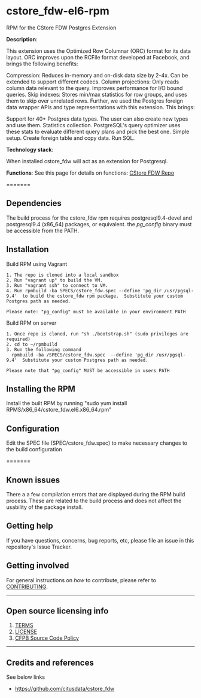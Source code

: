 # cstore_fdw-el6-rpm
RPM for the CStore FDW Postgres Extension

**Description**:

This extension uses the Optimized Row Columnar (ORC) format for its data layout. ORC improves upon the RCFile format developed at Facebook, and brings the following benefits:

Compression: Reduces in-memory and on-disk data size by 2-4x. Can be extended to support different codecs.
Column projections: Only reads column data relevant to the query. Improves performance for I/O bound queries.
Skip indexes: Stores min/max statistics for row groups, and uses them to skip over unrelated rows.
Further, we used the Postgres foreign data wrapper APIs and type representations with this extension. This brings:

Support for 40+ Postgres data types. The user can also create new types and use them.
Statistics collection. PostgreSQL's query optimizer uses these stats to evaluate different query plans and pick the best one.
Simple setup. Create foreign table and copy data. Run SQL.

**Technology stack**:

When installed cstore_fdw will act as an extension for Postgresql.

**Functions**:
See this page for details on functions: [CStore FDW Repo](https://github.com/citusdata/cstore_fdw)

=======

## Dependencies

The build process for the cstore_fdw rpm requires postgresql9.4-devel and postgresql9.4 (x86_64) packages, or equivalent.  the *pg_config* binary must be accessible from the PATH.

## Installation

Build RPM using Vagrant

    1. The repo is cloned into a local sandbox
    2. Run "vagrant up" to build the VM.
    3. Run "vagrant ssh" to connect to VM.
    4. Run rpmbuild -ba SPECS/cstore_fdw.spec --define 'pg_dir /usr/pgsql-9.4'  to build the cstore_fdw rpm package.  Substitute your custom Postgres path as needed.

    Please note: "pg_config" must be available in your environment PATH

Build RPM on server

    1. Once repo is cloned, run "sh ./bootstrap.sh" (sudo privileges are required)
    2. cd to ~/rpmbuild
    3. Run the following command
      rpmbuild -ba /SPECS/cstore_fdw.spec  --define 'pg_dir /usr/pgsql-9.4'  Substitute your custom Postgres path as needed.

    Please note that "pg_config" MUST be accessible in users PATH

## Installing the RPM

Install the built RPM by running "sudo yum install RPMS/x86_64/cstore_fdw.el6.x86_64.rpm"


## Configuration

Edit the SPEC file (SPEC/cstore_fdw.spec) to make necessary changes to the build configuration

=======

## Known issues

There a a few compilation errors that are displayed during the RPM build process.
These are related to the build process and does not affect the usability of the package install.

## Getting help

If you have questions, concerns, bug reports, etc, please file an issue in this repository's Issue Tracker.

## Getting involved

For general instructions on _how_ to contribute, please refer to [CONTRIBUTING](CONTRIBUTING.md).

----

## Open source licensing info
1. [TERMS](TERMS.md)
2. [LICENSE](LICENSE)
3. [CFPB Source Code Policy](https://github.com/cfpb/source-code-policy/)

----

## Credits and references

See below links

- https://github.com/citusdata/cstore_fdw
